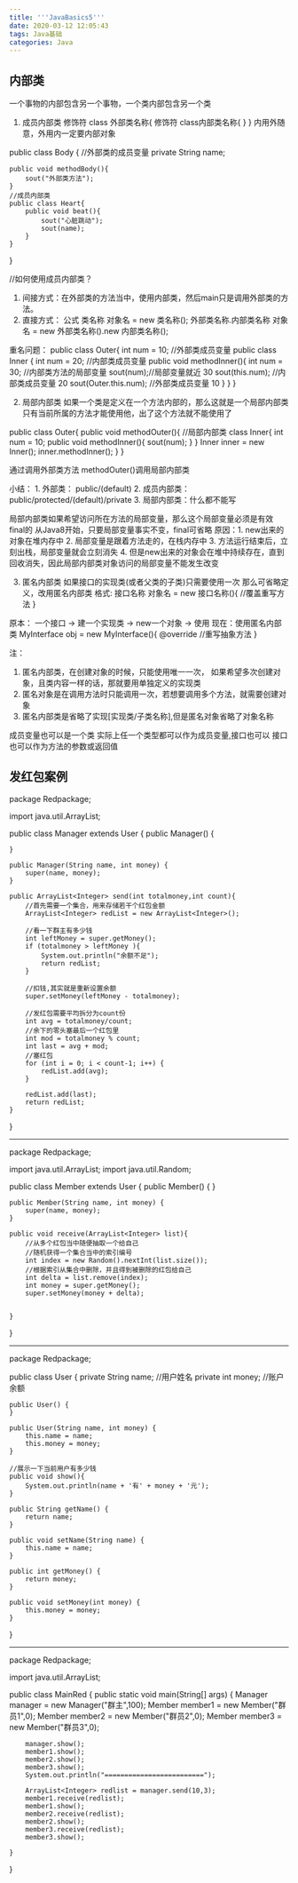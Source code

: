 ```yaml
---
title: '''JavaBasics5'''
date: 2020-03-12 12:05:43
tags: Java基础
categories: Java
---
```

## 内部类
一个事物的内部包含另一个事物，一个类内部包含另一个类

<!--more-->

1. 成员内部类
修饰符 class 外部类名称{
	修饰符 class内部类名称{
	}
}
内用外随意，外用内一定要内部对象

public class Body {
	//外部类的成员变量
	private String name;
	
	public void methodBody(){
		sout("外部类方法");
	}
	//成员内部类
	public class Heart{ 
		public void beat(){
			sout("心脏跳动");
			sout(name);
		}
	}
}

//如何使用成员内部类？
1. 间接方式：在外部类的方法当中，使用内部类，然后main只是调用外部类的方法。
2. 直接方式： 公式
			 类名称 对象名 = new 类名称();
             外部类名称.内部类名称 对象名 = new 外部类名称().new 内部类名称();
			 
重名问题：
public class Outer{
	int num = 10; //外部类成员变量
	public class Inner {
		int num = 20; //内部类成员变量
		public void methodInner(){
			int num = 30; //内部类方法的局部变量
			sout(num);//局部变量就近 30
			sout(this.num); //内部类成员变量 20
			sout(Outer.this.num); //外部类成员变量 10
		}
	}
}

2. 局部内部类
如果一个类是定义在一个方法内部的，那么这就是一个局部内部类
只有当前所属的方法才能使用他，出了这个方法就不能使用了

public class Outer{
	public void methodOuter(){
		//局部内部类
		class Inner{
			int num = 10;
			public void methodInner(){
				sout(num);
			}
		}
		Inner inner = new Inner();
		inner.methodInner();
	}
}

通过调用外部类方法 methodOuter()调用局部内部类


小结： 1. 外部类： public/(default)
	   2. 成员内部类：public/protected/(default)/private
	   3. 局部内部类：什么都不能写
	   
局部内部类如果希望访问所在方法的局部变量，那么这个局部变量必须是有效final的
从Java8开始，只要局部变量事实不变，final可省略
原因：1. new出来的对象在堆内存中
	  2. 局部变量是跟着方法走的，在栈内存中
	  3. 方法运行结束后，立刻出栈，局部变量就会立刻消失
	  4. 但是new出来的对象会在堆中持续存在，直到回收消失，因此局部内部类对象访问的局部变量不能发生改变

	  
3. 匿名内部类
如果接口的实现类(或者父类的子类)只需要使用一次
那么可省略定义，改用匿名内部类
格式:
接口名称 对象名 = new 接口名称(){
	//覆盖重写方法
}

原本： 一个接口 -> 建一个实现类 -> new一个对象 -> 使用
现在：使用匿名内部类
	MyInterface obj = new MyInterface(){
		@override
		//重写抽象方法
	}

注：
1. 匿名内部类，在创建对象的时候，只能使用唯一一次，
   如果希望多次创建对象，且类内容一样的话，那就要用单独定义的实现类
2. 匿名对象是在调用方法时只能调用一次，若想要调用多个方法，就需要创建对象
3. 匿名内部类是省略了实现[实现类/子类名称],但是匿名对象省略了对象名称

成员变量也可以是一个类
实际上任一个类型都可以作为成员变量,接口也可以
接口也可以作为方法的参数或返回值

## 发红包案例
package Redpackage;

import java.util.ArrayList;

public class Manager extends User {
	public Manager() {

	}

	public Manager(String name, int money) {
		super(name, money);
	}

	public ArrayList<Integer> send(int totalmoney,int count){
		//首先需要一个集合，用来存储若干个红包金额
		ArrayList<Integer> redList = new ArrayList<Integer>();

		//看一下群主有多少钱
		int leftMoney = super.getMoney();
		if (totalmoney > leftMoney ){
			System.out.println("余额不足");
			return redList;
		}

		//扣钱,其实就是重新设置余额
		super.setMoney(leftMoney - totalmoney);

		//发红包需要平均拆分为count份
		int avg = totalmoney/count;
		//余下的零头塞最后一个红包里
		int mod = totalmoney % count;
		int last = avg + mod;
		//塞红包
		for (int i = 0; i < count-1; i++) {
			redList.add(avg);
		}

		redList.add(last);
		return redList;
	}
}

-------------------------------------------------------------------------------------------

package Redpackage;

import java.util.ArrayList;
import java.util.Random;

public class Member extends User {
	public Member() {
	}

	public Member(String name, int money) {
		super(name, money);
	}

	public void receive(ArrayList<Integer> list){
		//从多个红包当中随便抽取一个给自己
		//随机获得一个集合当中的索引编号
		int index = new Random().nextInt(list.size());
		//根据索引从集合中删除，并且得到被删除的红包给自己
		int delta = list.remove(index);
		int money = super.getMoney();
		super.setMoney(money + delta);


	}
}


-------------------------------------------------------------------------------------------


package Redpackage;

public class User {
	private String name; //用户姓名
	private int money; //账户余额

	public User() {
	}

	public User(String name, int money) {
		this.name = name;
		this.money = money;
	}

	//展示一下当前用户有多少钱
	public void show(){
		System.out.println(name + '有' + money + '元');
	}

	public String getName() {
		return name;
	}

	public void setName(String name) {
		this.name = name;
	}

	public int getMoney() {
		return money;
	}

	public void setMoney(int money) {
		this.money = money;
	}
}

-------------------------------------------------------------------------------------------

package Redpackage;

import java.util.ArrayList;

public class MainRed {
	public static void main(String[] args) {
		Manager manager = new Manager("群主",100);
		Member member1 = new Member("群员1",0);
		Member member2 = new Member("群员2",0);
		Member member3 = new Member("群员3",0);

		manager.show();
		member1.show();
		member2.show();
		member3.show();
		System.out.println("=========================");

		ArrayList<Integer> redlist = manager.send(10,3);
		member1.receive(redlist);
		member1.show();
		member2.receive(redlist);
		member2.show();
		member3.receive(redlist);
		member3.show();

	}
}
